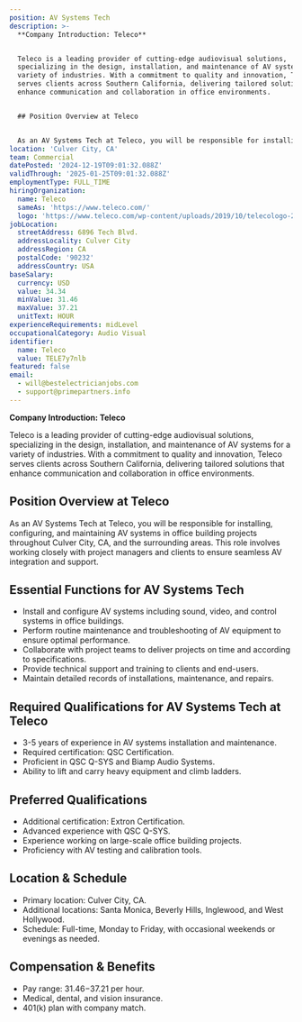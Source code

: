 ```yaml
---
position: AV Systems Tech
description: >-
  **Company Introduction: Teleco**


  Teleco is a leading provider of cutting-edge audiovisual solutions,
  specializing in the design, installation, and maintenance of AV systems for a
  variety of industries. With a commitment to quality and innovation, Teleco
  serves clients across Southern California, delivering tailored solutions that
  enhance communication and collaboration in office environments.


  ## Position Overview at Teleco


  As an AV Systems Tech at Teleco, you will be responsible for installin...
location: 'Culver City, CA'
team: Commercial
datePosted: '2024-12-19T09:01:32.088Z'
validThrough: '2025-01-25T09:01:32.088Z'
employmentType: FULL_TIME
hiringOrganization:
  name: Teleco
  sameAs: 'https://www.teleco.com/'
  logo: 'https://www.teleco.com/wp-content/uploads/2019/10/telecologo-2023.png'
jobLocation:
  streetAddress: 6896 Tech Blvd.
  addressLocality: Culver City
  addressRegion: CA
  postalCode: '90232'
  addressCountry: USA
baseSalary:
  currency: USD
  value: 34.34
  minValue: 31.46
  maxValue: 37.21
  unitText: HOUR
experienceRequirements: midLevel
occupationalCategory: Audio Visual
identifier:
  name: Teleco
  value: TELE7y7nlb
featured: false
email:
  - will@bestelectricianjobs.com
  - support@primepartners.info
---
```




**Company Introduction: Teleco**

Teleco is a leading provider of cutting-edge audiovisual solutions, specializing in the design, installation, and maintenance of AV systems for a variety of industries. With a commitment to quality and innovation, Teleco serves clients across Southern California, delivering tailored solutions that enhance communication and collaboration in office environments.

## Position Overview at Teleco

As an AV Systems Tech at Teleco, you will be responsible for installing, configuring, and maintaining AV systems in office building projects throughout Culver City, CA, and the surrounding areas. This role involves working closely with project managers and clients to ensure seamless AV integration and support.

## Essential Functions for AV Systems Tech

- Install and configure AV systems including sound, video, and control systems in office buildings.
- Perform routine maintenance and troubleshooting of AV equipment to ensure optimal performance.
- Collaborate with project teams to deliver projects on time and according to specifications.
- Provide technical support and training to clients and end-users.
- Maintain detailed records of installations, maintenance, and repairs.

## Required Qualifications for AV Systems Tech at Teleco

- 3-5 years of experience in AV systems installation and maintenance.
- Required certification: QSC Certification.
- Proficient in QSC Q-SYS and Biamp Audio Systems.
- Ability to lift and carry heavy equipment and climb ladders.

## Preferred Qualifications

- Additional certification: Extron Certification.
- Advanced experience with QSC Q-SYS.
- Experience working on large-scale office building projects.
- Proficiency with AV testing and calibration tools.

## Location & Schedule

- Primary location: Culver City, CA.
- Additional locations: Santa Monica, Beverly Hills, Inglewood, and West Hollywood.
- Schedule: Full-time, Monday to Friday, with occasional weekends or evenings as needed.

## Compensation & Benefits

- Pay range: $31.46-$37.21 per hour.
- Medical, dental, and vision insurance.
- 401(k) plan with company match.
